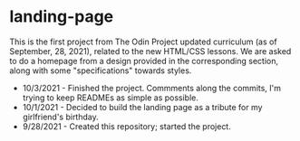 # landing-page

This is the first project from The Odin Project updated curriculum (as of September, 28, 2021), related to the new HTML/CSS lessons.
We are asked to do a homepage from a design provided in the corresponding section, along with some "specifications" towards styles.


- 10/3/2021 - Finished the project. Commments along the commits, I'm trying to keep READMEs as simple as possible.
- 10/1/2021 - Decided to build the landing page as a tribute for my girlfriend's birthday.
- 9/28/2021 - Created this repository; started the project.